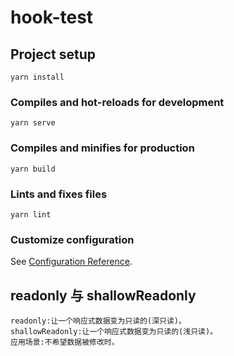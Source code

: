 # hook-test

## Project setup
```
yarn install
```

### Compiles and hot-reloads for development
```
yarn serve
```

### Compiles and minifies for production
```
yarn build
```

### Lints and fixes files
```
yarn lint
```

### Customize configuration
See [Configuration Reference](https://cli.vuejs.org/config/).

## readonly 与 shallowReadonly
    readonly:让一个响应式数据变为只读的(深只读)。
    shallowReadonly:让一个响应式数据变为只读的(浅只读)。
    应用场景:不希望数据被修改时。
